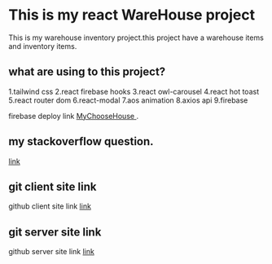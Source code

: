 # This is my react WareHouse project 
This is my warehouse inventory project.this  project have a warehouse items and inventory items.

## what are using to this project?
1.tailwind css
2.react firebase hooks
3.react owl-carousel
4.react hot toast
5.react router dom
6.react-modal
7.aos animation
8.axios api
9.firebase


firebase deploy link [ MyChooseHouse ](https://assignment-11-wirehouse.web.app/).

## my stackoverflow question.
[link](https://stackoverflow.com/questions/72163614/how-to-this-warning-fixed-react-owl-carousel)

## git client site link
github client site link [link](https://github.com/ProgrammingHeroWC4/warehouse-management-client-side-rayhanmujumdar)


## git server site link
github server site link [link](https://github.com/ProgrammingHeroWC4/warehouse-management-server-side-rayhanmujumdar)